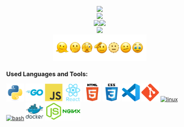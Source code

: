 <div align="center"><img src="https://github-readme-stats.vercel.app/api?username=whonion&amp;show_icons=true&amp;theme=lightowl)"/></br><img src="https://github-readme-streak-stats.herokuapp.com?user=whonion&amp;theme=lightowl&amp;date_format=M%20j%5B%2C%20Y%5D"/></br><img src="https://github-profile-summary-cards.vercel.app/api/cards/most-commit-language?username=whonion&theme=transparent"/><img src="https://github-profile-summary-cards.vercel.app/api/cards/repos-per-language?username=whonion&theme=transparent"/></br><img src="https://komarev.com/ghpvc/?username=whonion&color=brightgreen" height="50"/></br><img src="https://raw.githubusercontent.com/whonion/whonion/main/emoji_back.png" width="50%" height="50%"/></div>
<h3 align="left">Used Languages and Tools:</h3>
<p align="left"><a title="Python" href="https://python.org/" target="_blank"><img src="https://raw.githubusercontent.com/devicons/devicon/master/icons/python/python-original.svg" alt="python" width="48" height="48" /></a>&nbsp;<a title="GoLang" href="https://go.dev" target="_blank" rel="noreferrer"><img src="https://raw.githubusercontent.com/devicons/devicon/master/icons/go/go-original-wordmark.svg" alt="go" width="48" height="48" /></a>&nbsp;<a title="JavaScript" href="https://developer.mozilla.org/en-US/docs/Web/JavaScript" target="_blank" rel="noreferrer"><img src="https://raw.githubusercontent.com/devicons/devicon/master/icons/javascript/javascript-original.svg" alt="javascript" width="48" height="48" /></a>&nbsp;<a href="https://reactjs.org/" target="_blank" rel="noopener noreferrer"><img src="https://raw.githubusercontent.com/devicons/devicon/master/icons/react/react-original-wordmark.svg" alt="react" width="48" height="48" /></a>&nbsp;<a href="https://www.w3.org/html/" target="_blank" rel="noopener noreferrer"><img src="https://raw.githubusercontent.com/devicons/devicon/master/icons/html5/html5-original-wordmark.svg" alt="html5" width="48" height="48" /></a>&nbsp;<a href="https://www.w3schools.com/css/" target="_blank" rel="noopener noreferrer"><img src="https://raw.githubusercontent.com/devicons/devicon/master/icons/css3/css3-original-wordmark.svg" alt="css3" width="48" height="48" /></a>&nbsp;<a title="VCCode" href="https://code.visualstudio.com/" target="_blank"><img src="https://raw.githubusercontent.com/devicons/devicon/master/icons/vscode/vscode-original.svg" alt="vccode" width="48" height="48" /></a>&nbsp;<a title="Git" href="https://git-scm.com/" target="_blank"><img src="https://raw.githubusercontent.com/devicons/devicon/master/icons/git/git-original.svg" alt="Git" width="48" height="48" /></a>&nbsp;<a title="Linux" href="https://linux.org/" target="_blank" rel="noopener noreferrer"><img src="https://avatars.githubusercontent.com/u/4604537?s=64&amp;v=4" alt="linux" width="48" height="48" /></a>&nbsp;<a title="Shell" href="https://www.gnu.org/software/bash/" target="_blank" rel="noreferrer"><img src="https://www.vectorlogo.zone/logos/gnu_bash/gnu_bash-icon.svg" alt="bash" width="48" height="48" /></a> <a title="Docker" href="https://docker.com/" target="_blank" rel="noreferrer"><img src="https://raw.githubusercontent.com/devicons/devicon/master/icons/docker/docker-original-wordmark.svg" alt="docker" width="48" height="48" /></a>&nbsp;<a title="NodeJS" href="https://nodejs.org" target="_blank" rel="noreferrer"><img src="https://raw.githubusercontent.com/devicons/devicon/master/icons/nodejs/nodejs-original.svg" alt="nodejs" width="48" height="48" /></a><a title="NGINX" href="https://nginx.org/" target="_blank" rel="noopener noreferrer"><img src="https://raw.githubusercontent.com/devicons/devicon/master/icons/nginx/nginx-original.svg" alt="nginx" width="48" height="48" /></a></p>

[card-profile]: https://github-profile-summary-cards.vercel.app/api/cards/profile-details?username=whonion&theme=transparent
[profile-stats]: https://github-profile-summary-cards.vercel.app/api/cards/stats?username=whonion&theme=transparent
[langs-by-commits]: https://github-profile-summary-cards.vercel.app/api/cards/most-commit-language?username=whonion&theme=transparent
[langs-by-repos]: https://github-profile-summary-cards.vercel.app/api/cards/repos-per-language?username=whonion&theme=transparent
[day-commits]: https://github-profile-summary-cards.vercel.app/api/cards/productive-time?username=whonion&theme=transparent
[user-stats]: https://github-readme-stats.vercel.app/api?username=whonion&amp;show_icons=true&amp;theme=lightowl
[users-streak]: https://github-readme-streak-stats.herokuapp.com?user=whonion&amp;theme=lightowl&amp;date_format=M%20j%5B%2C%20Y%5D
[used-langs]: https://github-readme-stats.vercel.app/api/top-langs/?username=whonion&amp;layout=compact&amp;theme=lightowl

[wellcome]: https://readme-typing-svg.herokuapp.com/?color=%2336BCF7&lines=Computer+science+student
